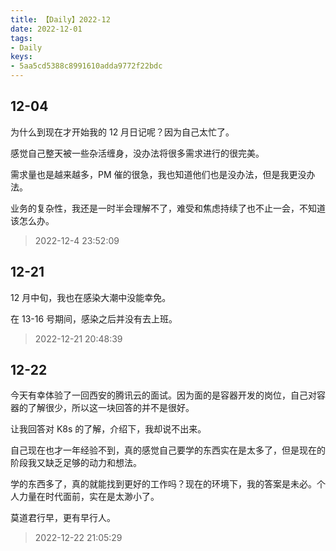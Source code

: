```yaml
---
title: 【Daily】2022-12
date: 2022-12-01
tags:
- Daily
keys:
- 5aa5cd5388c8991610adda9772f22bdc
---
```


## 12-04

为什么到现在才开始我的 12 月日记呢？因为自己太忙了。

感觉自己整天被一些杂活缠身，没办法将很多需求进行的很完美。

需求量也是越来越多，PM 催的很急，我也知道他们也是没办法，但是我更没办法。

业务的复杂性，我还是一时半会理解不了，难受和焦虑持续了也不止一会，不知道该怎么办。

> 2022-12-4 23:52:09

## 12-21

12 月中旬，我也在感染大潮中没能幸免。

在 13-16 号期间，感染之后并没有去上班。

> 2022-12-21 20:48:39

## 12-22

今天有幸体验了一回西安的腾讯云的面试。因为面的是容器开发的岗位，自己对容器的了解很少，所以这一块回答的并不是很好。

让我回答对 K8s 的了解，介绍下，我却说不出来。

自己现在也才一年经验不到，真的感觉自己要学的东西实在是太多了，但是现在的阶段我又缺乏足够的动力和想法。

学的东西多了，真的就能找到更好的工作吗？现在的环境下，我的答案是未必。个人力量在时代面前，实在是太渺小了。

莫道君行早，更有早行人。

> 2022-12-22 21:05:29
